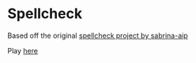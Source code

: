 # Spellcheck

Based off the original [spellcheck project by sabrina-aip](https://github.com/sabrina-aip/spellcheck)

Play [here](https://www.spellcheck.ing)
